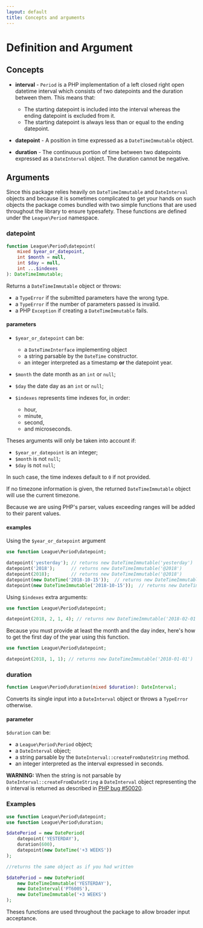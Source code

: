 ```yaml
---
layout: default
title: Concepts and arguments
---
```


# Definition and Argument

## Concepts

- **interval** - `Period` is a PHP implementation of a left closed right open datetime interval which consists of two datepoints and the duration between them. This means that:

    - The starting datepoint is included into the interval whereas the ending datepoint is excluded from it.
    - The starting datepoint is always less than or equal to the ending datepoint.

- **datepoint** - A position in time expressed as a `DateTimeImmutable` object.

- **duration** - The continuous portion of time between two datepoints expressed as a `DateInterval` object. The duration cannot be negative.

## Arguments

Since this package relies heavily on `DateTimeImmutable` and `DateInterval` objects and because it is sometimes complicated to get your hands on such objects the package comes bundled with two simple functions that are used throughout the library to ensure typesafety. These functions are defined under the `League\Period` namespace.

### datepoint

~~~php
function League\Period\datepoint(
    mixed $year_or_datepoint,
    int $month = null,
    int $day = null,
    int ...$indexes
): DateTimeImmutable;
~~~

Returns a `DateTimeImmutable` object or throws:

- a `TypeError` if the submitted parameters have the wrong type.
- a `TypeError` if the number of parameters passed is invalid.
- a PHP `Exception` if creating a `DateTimeImmutable` fails.

#### parameters

- `$year_or_datepoint` can be:
    - a `DateTimeInterface` implementing object
    - a string parsable by the `DateTime` constructor.
    - an integer interpreted as a timestamp **or** the datepoint year.
- `$month` the date month as an `int` or `null`;
- `$day` the date day as an `int` or `null`;

- `$indexes` represents time indexes for, in order:
    - hour,
    - minute,
    - second,
    - and microseconds.

Theses arguments will only be taken into account if:

- `$year_or_datepoint` is an integer;
- `$month` is not `null`;
- `$day` is not `null`;

In such case, the time indexes default to `0` if not provided.

<p class="message-notice">If no timezone information is given, the returned <code>DateTimeImmutable</code> object will use the current timezone.</p>

<p class="message-warning">Because we are using PHP's parser, values exceeding ranges will be added to their parent values.</p>

#### examples

Using the `$year_or_datepoint` argument

~~~php
use function League\Period\datepoint;

datepoint('yesterday'); // returns new DateTimeImmutable('yesterday')
datepoint('2018');      // returns new DateTimeImmutable('@2018')
datepoint(2018);        // returns new DateTimeImmutable('@2018')
datepoint(new DateTime('2018-10-15'));  // returns new DateTimeImmutable('2018-10-15')
datepoint(new DateTimeImmutable('2018-10-15'));  // returns new DateTimeImmutable('2018-10-15')
~~~

Using `$indexes` extra arguments:

~~~php
use function League\Period\datepoint;

datepoint(2018, 2, 1, 4); // returns new DateTimeImmutable('2018-02-01 04:00:00')
~~~

<p class="message-notice">Because you must provide at least the month and the day index, here's how to get the first day of the year using this function.</p>

~~~php
use function League\Period\datepoint;

datepoint(2018, 1, 1); // returns new DateTimeImmutable('2018-01-01')
~~~

### duration

~~~php
function League\Period\duration(mixed $duration): DateInterval;
~~~

Converts its single input into a `DateInterval` object or throws a `TypeError` otherwise.

#### parameter

`$duration` can be:

- a `League\Period\Period` object;
- a `DateInterval` object;
- a string parsable by the `DateInterval::createFromDateString` method.
- an integer interpreted as the interval expressed in seconds.

<p class="message-warning"><strong>WARNING:</strong> When the string is not parsable by <code>DateInterval::createFromDateString</code> a <code>DateInterval</code> object representing the <code>0</code> interval is returned as described in <a href="https://bugs.php.net/bug.php?id=50020">PHP bug #50020</a>.</p>

### Examples

~~~php
use function League\Period\datepoint;
use function League\Period\duration;

$datePeriod = new DatePeriod(
    datepoint('YESTERDAY'),
    duration(600),
    datepoint(new DateTime('+3 WEEKS'))
);

//returns the same object as if you had written

$datePeriod = new DatePeriod(
    new DateTimeImmutable('YESTERDAY'),
    new DateInterval('PT600S'),
    new DateTimeImmutable('+3 WEEKS')
);
~~~

Theses functions are used throughout the package to allow broader input acceptance.